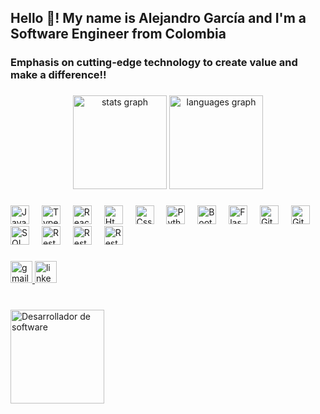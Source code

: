 <h2 align="left">Hello 👋! My name is Alejandro García and I'm a Software Engineer from Colombia</h2>
<h3> Emphasis on cutting-edge technology to create value and make a difference!! </h3>

###

<div align="center">
  <img src="https://github-readme-stats.vercel.app/api?username=maurodesouza&hide_title=false&hide_rank=false&show_icons=true&include_all_commits=true&count_private=true&disable_animations=false&theme=dracula&locale=en&hide_border=false" height="150" alt="stats graph"  />
  <img src="https://github-readme-stats.vercel.app/api/top-langs?username=maurodesouza&locale=en&hide_title=false&layout=compact&card_width=320&langs_count=5&theme=dracula&hide_border=false" height="150" alt="languages graph"  />
</div>

###

<!-- <img align="right" height="150" src="https://media.istockphoto.com/id/1470350238/es/vector/desarrollador-de-software-que-trabaja-con-ordenadores.jpg?s=612x612&w=0&k=20&c=2W-Jrc5_y9zfeACclgo9OAMnyHvOOVWGzsfd94tOJc0=" /> -->

###

<div align="left">
  <img src="https://cdn.jsdelivr.net/gh/devicons/devicon/icons/javascript/javascript-original.svg" className="img-fluid" height="30" alt="Javascript logo"  />
  <img width="12" />
  <img src="https://cdn.jsdelivr.net/gh/devicons/devicon/icons/typescript/typescript-original.svg" className="img-fluid"  height="30" alt="Typescript logo"  />
  <img width="12" />
  <img src="https://cdn.jsdelivr.net/gh/devicons/devicon/icons/react/react-original.svg" className="img-fluid" height="30" alt="React logo"  />
  <img width="12" />
  <img src="https://cdn.jsdelivr.net/gh/devicons/devicon/icons/html5/html5-original.svg" className="img-fluid" height="30" alt="Html5 logo"  />
  <img width="12" />
  <img src="https://cdn.jsdelivr.net/gh/devicons/devicon/icons/css3/css3-original.svg" className="img-fluid"  height="30" alt="Css3 logo"  />
  <img width="12" />
  <img src="https://cdn.jsdelivr.net/gh/devicons/devicon/icons/python/python-original.svg" className= "img-fluid" height="30" alt="Python logo"  />
  <img width="12" />
  <img src="https://getbootstrap.com/docs/5.3/assets/brand/bootstrap-logo.svg" className="img-fluid" alt="Bootstrap logo" height="30" />
  <img width="12" />
  <img src="https://static.cdnlogo.com/logos/f/80/flask.svg" className="img-fluid" alt="Flask logo" height="30" />
  <img width="12" />
  <img src="https://cdn.worldvectorlogo.com/logos/git.svg" className="img-fluid" alt="Git logo" height="30" />
  <img width="12" />
  <img src="https://upload.wikimedia.org/wikipedia/commons/9/91/Octicons-mark-github.svg" className="img-fluid" alt="GitHub logo" height="30" />
  <img width="12" />
  <img src="https://cdn-icons-png.freepik.com/512/12523/12523470.png" className="img-fluid" alt="SQL logo" height="30" /> 
  <img width="12" />
  <img src="https://keenethics.com/wp-content/uploads/2022/01/rest-api-1.svg" className="img-fluid" alt="Rest API´s logo" height="30" /> 
  <img width="12" />
  <img src="https://static.cdnlogo.com/logos/j/58/jest.svg" className="img-fluid" alt="Rest API´s logo" height="30" /> 
  <img width="12" />
  <img src="https://static.cdnlogo.com/logos/f/92/figma.svg" className="img-fluid" alt="Rest API´s logo" height="30" /> 
  <img width="12" />
</div>

###

<div align="left">
  <a href="mailto:agndev93@gmail.com">
  <img src="https://img.shields.io/static/v1?message=Gmail&logo=gmail&label=&color=D14836&logoColor=white&labelColor=&style=for-the-badge" className="img-fluid" height="35" alt="gmail logo" />
  </a>
  <a href="https://www.linkedin.com/in/agndeveloper/" target="_blank">
  <img src="https://img.shields.io/static/v1?message=LinkedIn&logo=linkedin&label=&color=0077B5&logoColor=white&labelColor=&style=for-the-badge" className="img-fluid" height="35" alt="linkedin logo" />
  </a>
</div>

###

<br clear="both">
<div class="d-flex justify-content-center">
  <img height="150" src="https://media.istockphoto.com/id/1470350238/es/vector/desarrollador-de-software-que-trabaja-con-ordenadores.jpg?s=612x612&w=0&k=20&c=2W-Jrc5_y9zfeACclgo9OAMnyHvOOVWGzsfd94tOJc0=" alt="Desarrollador de software" />
</div>


###
